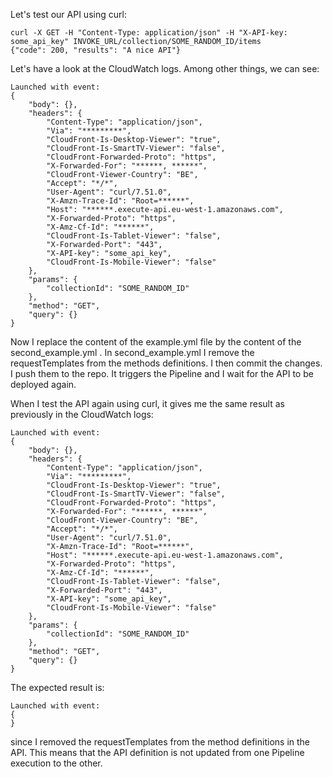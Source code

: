 Let's test our API using curl:

	curl -X GET -H "Content-Type: application/json" -H "X-API-key: some_api_key" INVOKE_URL/collection/SOME_RANDOM_ID/items
	{"code": 200, "results": "A nice API"}

Let's have a look at the CloudWatch logs. Among other things, we can see:

	Launched with event:
	{
	    "body": {},
	    "headers": {
	        "Content-Type": "application/json",
	        "Via": "*********",
	        "CloudFront-Is-Desktop-Viewer": "true",
	        "CloudFront-Is-SmartTV-Viewer": "false",
	        "CloudFront-Forwarded-Proto": "https",
	        "X-Forwarded-For": "******, ******",
	        "CloudFront-Viewer-Country": "BE",
	        "Accept": "*/*",
	        "User-Agent": "curl/7.51.0",
	        "X-Amzn-Trace-Id": "Root=******",
	        "Host": "******.execute-api.eu-west-1.amazonaws.com",
	        "X-Forwarded-Proto": "https",
	        "X-Amz-Cf-Id": "******",
	        "CloudFront-Is-Tablet-Viewer": "false",
	        "X-Forwarded-Port": "443",
	        "X-API-key": "some_api_key",
	        "CloudFront-Is-Mobile-Viewer": "false"
	    },
	    "params": {
	        "collectionId": "SOME_RANDOM_ID"
	    },
	    "method": "GET",
	    "query": {}
	}

Now I replace the content of the example.yml file by the content of the second_example.yml . In second_example.yml I remove the requestTemplates from the methods definitions.
I then commit the changes. I push them to the repo. It triggers the Pipeline and I wait for the API to be deployed again.

When I test the API again using curl, it gives me the same result as previously in the CloudWatch logs:

	Launched with event:
	{
	    "body": {},
	    "headers": {
	        "Content-Type": "application/json",
	        "Via": "*********",
	        "CloudFront-Is-Desktop-Viewer": "true",
	        "CloudFront-Is-SmartTV-Viewer": "false",
	        "CloudFront-Forwarded-Proto": "https",
	        "X-Forwarded-For": "******, ******",
	        "CloudFront-Viewer-Country": "BE",
	        "Accept": "*/*",
	        "User-Agent": "curl/7.51.0",
	        "X-Amzn-Trace-Id": "Root=******",
	        "Host": "******.execute-api.eu-west-1.amazonaws.com",
	        "X-Forwarded-Proto": "https",
	        "X-Amz-Cf-Id": "******",
	        "CloudFront-Is-Tablet-Viewer": "false",
	        "X-Forwarded-Port": "443",
	        "X-API-key": "some_api_key",
	        "CloudFront-Is-Mobile-Viewer": "false"
	    },
	    "params": {
	        "collectionId": "SOME_RANDOM_ID"
	    },
	    "method": "GET",
	    "query": {}
	}

The expected result is:

	Launched with event:
	{
	}

since I removed the requestTemplates from the method definitions in the API. This means that the API definition is not updated from one Pipeline execution to the other.
